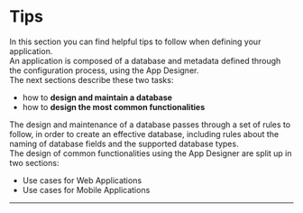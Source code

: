 # Tips

In this section you can find helpful tips to follow when defining your application.  
An application is composed of a database and metadata defined through the configuration process, using the App Designer.  
The next sections describe these two tasks:

* how to  **design and maintain a database** 
* how to  **design the most common functionalities** 

The design and maintenance of a database passes through a set of rules to follow, in order to create an effective database, including rules about the naming of database fields and the supported database types.  
The design of common functionalities using the App Designer are split up in two sections:

* Use cases for Web Applications
* Use cases for Mobile Applications

---



